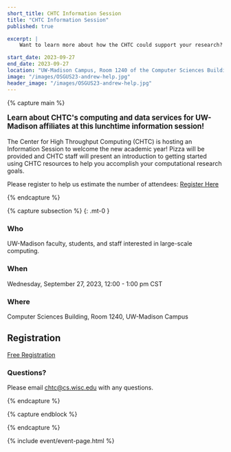 ```yaml
---
short_title: CHTC Information Session
title: "CHTC Information Session"
published: true

excerpt: |
    Want to learn more about how the CHTC could support your research? Come to an information session (with pizza!) on September 27. 

start_date: 2023-09-27
end_date: 2023-09-27
location: "UW-Madison Campus, Room 1240 of the Computer Sciences Building"
image: "/images/OSGUS23-andrew-help.jpg"
header_image: "/images/OSGUS23-andrew-help.jpg"
---
```


{% capture main %}

<p style="font-size: larger; font-weight: bold;">Learn about CHTC's computing 
and data services for UW-Madison affiliates at this lunchtime information session!</p>

The Center for High Throughput Computing (CHTC) is hosting an Information Session to welcome the new academic year! Pizza will be provided and CHTC staff will present an introduction to getting started using CHTC resources to help you accomplish your computational research goals. 

Please register to help us estimate the number of 
attendees: [Register Here](https://uwmadison.co1.qualtrics.com/jfe/form/SV_2uynNfv0tMatfFQ)


{% endcapture %}


{% capture subsection %}
{: .mt-0 }

### Who

UW-Madison faculty, students, and staff interested in large-scale computing. 

### When

Wednesday, September 27, 2023, 12:00 - 1:00 pm CST

### Where

Computer Sciences Building, Room 1240, UW-Madison Campus

## Registration

[Free Registration](https://uwmadison.co1.qualtrics.com/jfe/form/SV_2uynNfv0tMatfFQ)

### Questions?

Please email <chtc@cs.wisc.edu> with any questions.

{% endcapture %}

{% capture endblock %}


{% endcapture %}

{% include event/event-page.html %}
